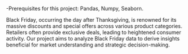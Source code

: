 -Prerequisites for this project: Pandas, Numpy, Seaborn.

Black Friday, occurring the day after Thanksgiving, is renowned for its massive discounts and special offers across various product categories. Retailers often provide exclusive deals, leading to heightened consumer activity. Our project aims to analyze Black Friday data to derive insights beneficial for market understanding and strategic decision-making.
